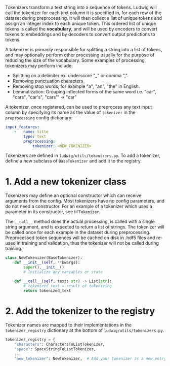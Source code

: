 Tokenizers transform a text string into a sequence of tokens. Ludwig will call the tokenizer for each text column it is
specified in, for each row of the dataset during preprocessing. It will then collect a list of unique tokens and assign
an integer index to each unique token. This ordered list of unique tokens is called the __vocabulary__, and will be used
by encoders to convert tokens to embeddings and by decoders to convert output predictions to tokens.

A tokenizer is primarily responsible for splitting a string into a list of tokens, and may optionally perform other
processing usually for the purpose of reducing the size of the vocabulary. Some examples of processing tokenizers may
perform include:

- Splitting on a delimiter ex. underscore "_" or comma ",".
- Removing punctuation characters
- Removing stop words, for example "a", "an", "the" in English.
- Lemmatization: Grouping inflected forms of the same word i.e. "car", "cars", "car's", "cars'" -> "car"

A tokenizer, once registered, can be used to preprocess any text input column by specifying its name as the value of
`tokenizer` in the `preprocessing` config dictionary:

```yaml
input_features:
    -   name: title
        type: text
        preprocessing:
            tokenizer: <NEW_TOKENIZER>
```

Tokenizers are defined in `ludwig/utils/tokenizers.py`. To add a tokenizer, define a new subclass of `BaseTokenizer` and
add it to the registry.

# 1. Add a new tokenizer class

Tokenizers may define an optional constructor which can receive arguments from the config. Most tokenizers have no
config parameters, and do not need a constructor. For an example of a tokenizer which uses a parameter in its
constructor, see `HFTokenizer`.

The `__call__` method does the actual processing, is called with a single string argument, and is expected to return a
list of strings. The tokenizer will be called once for each example in the dataset during preprocessing. Preprocessed
token sequences will be cached on disk in .hdf5 files and re-used in training and validation, thus the tokenizer will
not be called during training.

```python
class NewTokenizer(BaseTokenizer):
    def __init__(self, **kwargs):
        super().__init__()
        # Initialize any variables or state

    def __call__(self, text: str) -> List[str]:
        # tokenized_text = result of tokenizing
        return tokenized_text
```

# 2. Add the tokenizer to the registry

Tokenizer names are mapped to their implementations in the `tokenizer_registry` dictionary at the bottom of
`ludwig/utils/tokenizers.py`.
```python
tokenizer_registry = {
    "characters": CharactersToListTokenizer,
    "space": SpaceStringToListTokenizer,
    ...
    "new_tokenizer": NewTokenizer,  # Add your tokenizer as a new entry in the registry.
```
